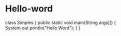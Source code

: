 # Hello-word

class Simples {
  public static void main(String args[]) {
    System.out.printIn("Hello Word");
  }
}
